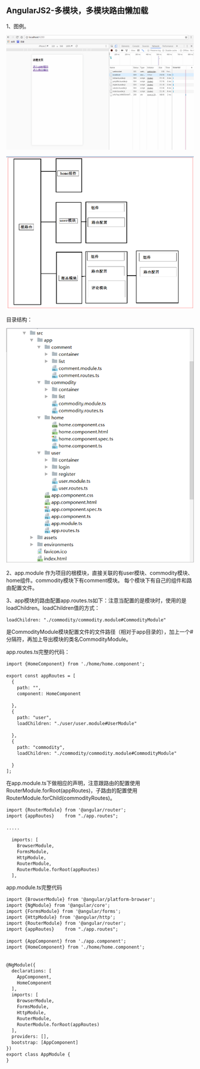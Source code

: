 AngularJS2-多模块，多模块路由懒加载
------------------------------

1、图例。

![image](https://github.com/jiekekeji/MAngular2Webpack/blob/master/demo003/preview/demo0031.gif)


![image](https://github.com/jiekekeji/MAngular2Webpack/blob/master/demo003/preview/demo0032.png)


目录结构：

![image](https://github.com/jiekekeji/MAngular2Webpack/blob/master/demo003/preview/demo0033.png)


2、app.module 作为项目的根模块，直接关联的有user模块、commodity模块、home组件。commodity模块下有comment模块。
   每个模块下有自己的组件和路由配置文件。

3、app模块的路由配置app.routes.ts如下：注意当配置的是模块时，使用的是loadChildren。loadChildren值的方式：

```
loadChildren: "./commodity/commodity.module#CommodityModule"
```

是CommodityModule模块配置文件的文件路径（相对于app目录的），加上一个#分隔符，再加上导出模块的类名CommodityModule。

app.routes.ts完整的代码：

```
import {HomeComponent} from './home/home.component';

export const appRoutes = [
  {
    path: "",
    component: HomeComponent

  },
  {
    path: "user",
    loadChildren: "./user/user.module#UserModule"

  },
  {
    path: "commodity",
    loadChildren: "./commodity/commodity.module#CommodityModule"

  }
];

```

在app.module.ts下做相应的声明，注意跟路由的配置使用RouterModule.forRoot(appRoutes)，子路由的配置使用RouterModule.forChild(commodityRoutes)。

```
import {RouterModule} from '@angular/router';
import {appRoutes}    from "./app.routes";

.....

  imports: [
    BrowserModule,
    FormsModule,
    HttpModule,
    RouterModule,
    RouterModule.forRoot(appRoutes)
  ],
```

app.module.ts完整代码

```
import {BrowserModule} from '@angular/platform-browser';
import {NgModule} from '@angular/core';
import {FormsModule} from '@angular/forms';
import {HttpModule} from '@angular/http';
import {RouterModule} from '@angular/router';
import {appRoutes}    from "./app.routes";

import {AppComponent} from './app.component';
import {HomeComponent} from './home/home.component';


@NgModule({
  declarations: [
    AppComponent,
    HomeComponent
  ],
  imports: [
    BrowserModule,
    FormsModule,
    HttpModule,
    RouterModule,
    RouterModule.forRoot(appRoutes)
  ],
  providers: [],
  bootstrap: [AppComponent]
})
export class AppModule {
}

```

